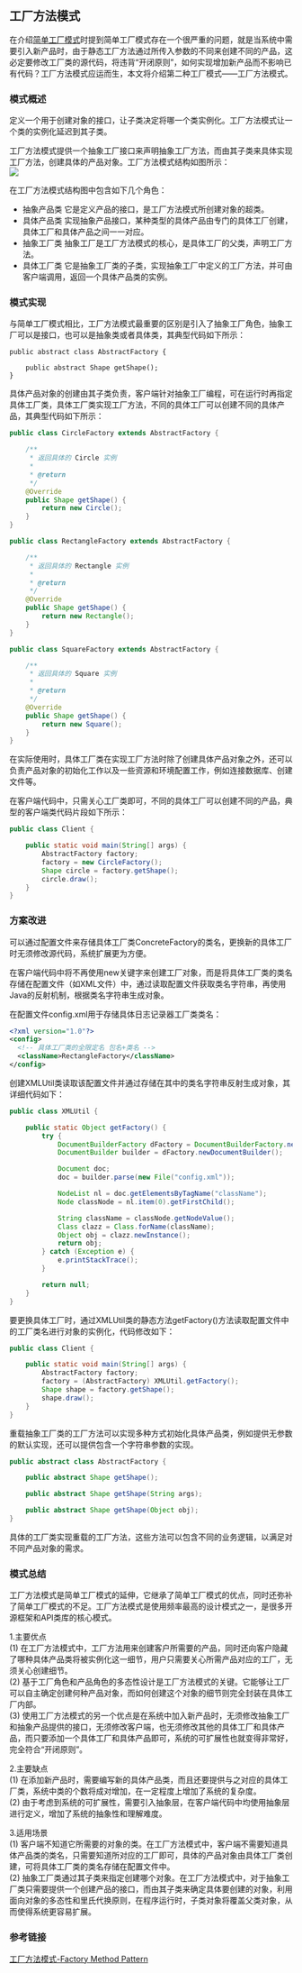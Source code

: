 ## 工厂方法模式

在介绍[简单工厂模式](https://blog.csdn.net/weixin_36759405/article/details/84329850)时提到简单工厂模式存在一个很严重的问题，就是当系统中需要引入新产品时，由于静态工厂方法通过所传入参数的不同来创建不同的产品，这必定要修改工厂类的源代码，将违背“开闭原则”，如何实现增加新产品而不影响已有代码？工厂方法模式应运而生，本文将介绍第二种工厂模式——工厂方法模式。

### 模式概述

定义一个用于创建对象的接口，让子类决定将哪一个类实例化。工厂方法模式让一个类的实例化延迟到其子类。

工厂方法模式提供一个抽象工厂接口来声明抽象工厂方法，而由其子类来具体实现工厂方法，创建具体的产品对象。工厂方法模式结构如图所示：<br/>
![](image/工厂方法模式结构图.png)

在工厂方法模式结构图中包含如下几个角色：
* 抽象产品类 它是定义产品的接口，是工厂方法模式所创建对象的超类。
* 具体产品类 实现抽象产品接口，某种类型的具体产品由专门的具体工厂创建，具体工厂和具体产品之间一一对应。
* 抽象工厂类 抽象工厂是工厂方法模式的核心，是具体工厂的父类，声明工厂方法。
* 具体工厂类 它是抽象工厂类的子类，实现抽象工厂中定义的工厂方法，并可由客户端调用，返回一个具体产品类的实例。

### 模式实现

与简单工厂模式相比，工厂方法模式最重要的区别是引入了抽象工厂角色，抽象工厂可以是接口，也可以是抽象类或者具体类，其典型代码如下所示：
```
public abstract class AbstractFactory {

    public abstract Shape getShape();
}
```

具体产品对象的创建由其子类负责，客户端针对抽象工厂编程，可在运行时再指定具体工厂类，具体工厂类实现工厂方法，不同的具体工厂可以创建不同的具体产品，其典型代码如下所示：
```java
public class CircleFactory extends AbstractFactory {

    /**
     * 返回具体的 Circle 实例
     *
     * @return
     */
    @Override
    public Shape getShape() {
        return new Circle();
    }
}
```

```java
public class RectangleFactory extends AbstractFactory {

    /**
     * 返回具体的 Rectangle 实例
     *
     * @return
     */
    @Override
    public Shape getShape() {
        return new Rectangle();
    }
}
```

```java
public class SquareFactory extends AbstractFactory {

    /**
     * 返回具体的 Square 实例
     *
     * @return
     */
    @Override
    public Shape getShape() {
        return new Square();
    }
}
```

在实际使用时，具体工厂类在实现工厂方法时除了创建具体产品对象之外，还可以负责产品对象的初始化工作以及一些资源和环境配置工作，例如连接数据库、创建文件等。

在客户端代码中，只需关心工厂类即可，不同的具体工厂可以创建不同的产品，典型的客户端类代码片段如下所示：
```java
public class Client {

    public static void main(String[] args) {
        AbstractFactory factory;
        factory = new CircleFactory();
        Shape circle = factory.getShape();
        circle.draw();
    }
}
```

### 方案改进

可以通过配置文件来存储具体工厂类ConcreteFactory的类名，更换新的具体工厂时无须修改源代码，系统扩展更为方便。

在客户端代码中将不再使用new关键字来创建工厂对象，而是将具体工厂类的类名存储在配置文件（如XML文件）中，通过读取配置文件获取类名字符串，再使用Java的反射机制，根据类名字符串生成对象。

在配置文件config.xml用于存储具体日志记录器工厂类类名：
```xml
<?xml version="1.0"?>
<config>
  <!-- 具体工厂类的全限定名 包名+类名 -->
  <className>RectangleFactory</className>
</config>
```

创建XMLUtil类读取该配置文件并通过存储在其中的类名字符串反射生成对象，其详细代码如下：
```java
public class XMLUtil {

    public static Object getFactory() {
        try {
            DocumentBuilderFactory dFactory = DocumentBuilderFactory.newInstance();
            DocumentBuilder builder = dFactory.newDocumentBuilder();

            Document doc;
            doc = builder.parse(new File("config.xml"));

            NodeList nl = doc.getElementsByTagName("className");
            Node classNode = nl.item(0).getFirstChild();

            String className = classNode.getNodeValue();
            Class clazz = Class.forName(className);
            Object obj = clazz.newInstance();
            return obj;
        } catch (Exception e) {
            e.printStackTrace();
        }

        return null;
    }
}
```

要更换具体工厂时，通过XMLUtil类的静态方法getFactory()方法读取配置文件中的工厂类名进行对象的实例化，代码修改如下：

```java
public class Client {

    public static void main(String[] args) {
        AbstractFactory factory;
        factory = (AbstractFactory) XMLUtil.getFactory();
        Shape shape = factory.getShape();
        shape.draw();
    }
}
```

重载抽象工厂类的工厂方法可以实现多种方式初始化具体产品类，例如提供无参数的默认实现，还可以提供包含一个字符串参数的实现。

```java
public abstract class AbstractFactory {

    public abstract Shape getShape();

    public abstract Shape getShape(String args);

    public abstract Shape getShape(Object obj);
}
```

具体的工厂类实现重载的工厂方法，这些方法可以包含不同的业务逻辑，以满足对不同产品对象的需求。

### 模式总结

工厂方法模式是简单工厂模式的延伸，它继承了简单工厂模式的优点，同时还弥补了简单工厂模式的不足。工厂方法模式是使用频率最高的设计模式之一，是很多开源框架和API类库的核心模式。

1.主要优点<br/>
(1) 在工厂方法模式中，工厂方法用来创建客户所需要的产品，同时还向客户隐藏了哪种具体产品类将被实例化这一细节，用户只需要关心所需产品对应的工厂，无须关心创建细节。<br/>
(2) 基于工厂角色和产品角色的多态性设计是工厂方法模式的关键。它能够让工厂可以自主确定创建何种产品对象，而如何创建这个对象的细节则完全封装在具体工厂内部。<br/>
(3) 使用工厂方法模式的另一个优点是在系统中加入新产品时，无须修改抽象工厂和抽象产品提供的接口，无须修改客户端，也无须修改其他的具体工厂和具体产品，而只要添加一个具体工厂和具体产品即可，系统的可扩展性也就变得非常好，完全符合“开闭原则”。

2.主要缺点<br/>
(1) 在添加新产品时，需要编写新的具体产品类，而且还要提供与之对应的具体工厂类，系统中类的个数将成对增加，在一定程度上增加了系统的复杂度。<br/>
(2) 由于考虑到系统的可扩展性，需要引入抽象层，在客户端代码中均使用抽象层进行定义，增加了系统的抽象性和理解难度。

3.适用场景<br/>
(1) 客户端不知道它所需要的对象的类。在工厂方法模式中，客户端不需要知道具体产品类的类名，只需要知道所对应的工厂即可，具体的产品对象由具体工厂类创建，可将具体工厂类的类名存储在配置文件中。<br/>
(2) 抽象工厂类通过其子类来指定创建哪个对象。在工厂方法模式中，对于抽象工厂类只需要提供一个创建产品的接口，而由其子类来确定具体要创建的对象，利用面向对象的多态性和里氏代换原则，在程序运行时，子类对象将覆盖父类对象，从而使得系统更容易扩展。

### 参考链接
[工厂方法模式-Factory Method Pattern](https://gof.quanke.name/%E5%B7%A5%E5%8E%82%E6%96%B9%E6%B3%95%E6%A8%A1%E5%BC%8F-Factory%20Method%20Pattern.html)
